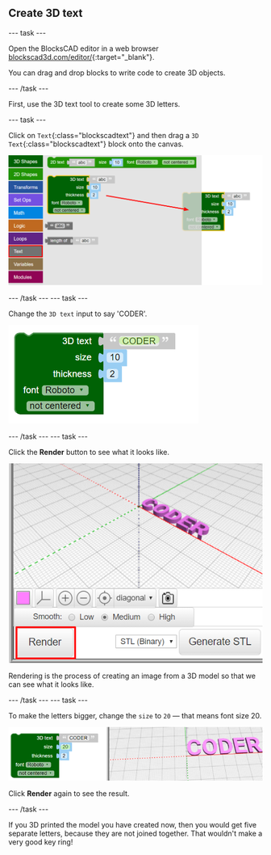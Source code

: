 ## Create 3D text

--- task ---

Open the BlocksCAD editor in a web browser [blockscad3d.com/editor/](https://www.blockscad3d.com/editor/){:target="_blank"}.

You can drag and drop blocks to write code to create 3D objects.

--- /task ---

First, use the 3D text tool to create some 3D letters.

--- task ---

Click on `Text`{:class="blockscadtext"} and then drag a `3D Text`{:class="blockscadtext"} block onto the canvas.

![screenshot](images/coder-canvas.png)

--- /task --- --- task ---

Change the `3D text` input to say 'CODER'.

![screenshot](images/coder-coder.png)

--- /task --- --- task ---

Click the **Render** button to see what it looks like.

![screenshot](images/coder-render.png)

Rendering is the process of creating an image from a 3D model so that we can see what it looks like.

--- /task --- --- task ---

To make the letters bigger, change the `size` to `20` — that means font size 20.

![screenshot](images/coder-bigger.png)

Click **Render** again to see the result.

--- /task ---

If you 3D printed the model you have created now, then you would get five separate letters, because they are not joined together. That wouldn't make a very good key ring!


	

	
	



 
